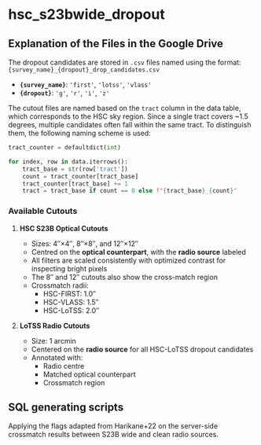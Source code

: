# hsc_s23bwide_dropout

## Explanation of the Files in the Google Drive

The dropout candidates are stored in `.csv` files named using the format:  
`{survey_name}_{dropout}_drop_candidates.csv`

- **`{survey_name}`**: `'first'`, `'lotss'`, `'vlass'`  
- **`{dropout}`**: `'g'`, `'r'`, `'i'`, `'z'`

The cutout files are named based on the `tract` column in the data table, which corresponds to the HSC sky region. Since a single tract covers ~1.5 degrees, multiple candidates often fall within the same tract. To distinguish them, the following naming scheme is used:

```python
tract_counter = defaultdict(int)

for index, row in data.iterrows():
    tract_base = str(row['tract'])
    count = tract_counter[tract_base]
    tract_counter[tract_base] += 1
    tract = tract_base if count == 0 else f"{tract_base}_{count}"
```

### Available Cutouts

1. **HSC S23B Optical Cutouts**  
   - Sizes: 4″×4″, 8″×8″, and 12″×12″  
   - Centred on the **optical counterpart**, with the **radio source** labeled  
   - All filters are scaled consistently with optimized contrast for inspecting bright pixels  
   - The 8″ and 12″ cutouts also show the cross-match region  
   - Crossmatch radii:
     - HSC-FIRST: 1.0″  
     - HSC-VLASS: 1.5″  
     - HSC-LoTSS: 2.0″  

2. **LoTSS Radio Cutouts**  
   - Size: 1 arcmin  
   - Centered on the **radio source** for all HSC-LoTSS dropout candidates  
   - Annotated with:
     - Radio centre  
     - Matched optical counterpart  
     - Crossmatch region  


## SQL generating scripts
Applying the flags adapted from Harikane+22 on the server-side crossmatch results between S23B wide and clean radio sources.
